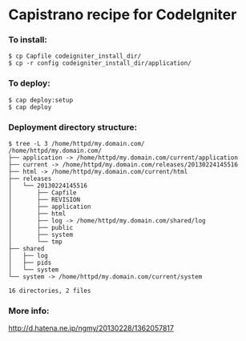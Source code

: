Capistrano recipe for CodeIgniter
===

### To install:

    $ cp Capfile codeigniter_install_dir/
    $ cp -r config codeigniter_install_dir/application/

### To deploy:

    $ cap deploy:setup
    $ cap deploy

### Deployment directory structure:

    $ tree -L 3 /home/httpd/my.domain.com/
    /home/httpd/my.domain.com/
    ├── application -> /home/httpd/my.domain.com/current/application
    ├── current -> /home/httpd/my.domain.com/releases/20130224145516
    ├── html -> /home/httpd/my.domain.com/current/html
    ├── releases
    │   └── 20130224145516
    │       ├── Capfile
    │       ├── REVISION
    │       ├── application
    │       ├── html
    │       ├── log -> /home/httpd/my.domain.com/shared/log
    │       ├── public
    │       ├── system
    │       └── tmp
    ├── shared
    │   ├── log
    │   ├── pids
    │   └── system
    └── system -> /home/httpd/my.domain.com/current/system
    
    16 directories, 2 files

### More info:

http://d.hatena.ne.jp/ngmy/20130228/1362057817
